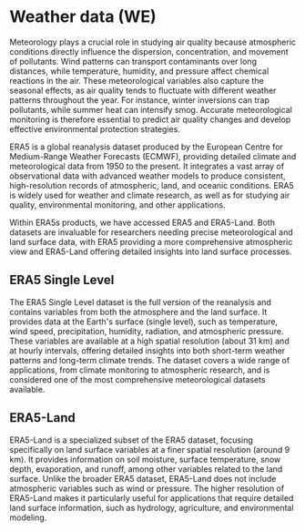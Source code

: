 # Weather data (WE)

Meteorology plays a crucial role in studying air quality because atmospheric conditions directly influence the dispersion, concentration, and movement of pollutants. Wind patterns can transport contaminants over long distances, while temperature, humidity, and pressure affect chemical reactions in the air. These meteorological variables also capture the seasonal effects, as air quality tends to fluctuate with different weather patterns throughout the year. For instance, winter inversions can trap pollutants, while summer heat can intensify smog. Accurate meteorological monitoring is therefore essential to predict air quality changes and develop effective environmental protection strategies.

ERA5 is a global reanalysis dataset produced by the European Centre for Medium-Range Weather Forecasts (ECMWF), providing detailed climate and meteorological data from 1950 to the present. It integrates a vast array of observational data with advanced weather models to produce consistent, high-resolution records of atmospheric, land, and oceanic conditions. ERA5 is widely used for weather and climate research, as well as for studying air quality, environmental monitoring, and other applications.

Within ERA5s products, we have accessed ERA5 and ERA5-Land. Both datasets are invaluable for researchers needing precise meteorological and land surface data, with ERA5 providing a more comprehensive atmospheric view and ERA5-Land offering detailed insights into land surface processes.

## ERA5 Single Level
The ERA5 Single Level dataset is the full version of the reanalysis and contains variables from both the atmosphere and the land surface. It provides data at the Earth's surface (single level), such as temperature, wind speed, precipitation, humidity, radiation, and atmospheric pressure. These variables are available at a high spatial resolution (about 31 km) and at hourly intervals, offering detailed insights into both short-term weather patterns and long-term climate trends. The dataset covers a wide range of applications, from climate monitoring to atmospheric research, and is considered one of the most comprehensive meteorological datasets available.

## ERA5-Land
ERA5-Land is a specialized subset of the ERA5 dataset, focusing specifically on land surface variables at a finer spatial resolution (around 9 km). It provides information on soil moisture, surface temperature, snow depth, evaporation, and runoff, among other variables related to the land surface. Unlike the broader ERA5 dataset, ERA5-Land does not include atmospheric variables such as wind or pressure. The higher resolution of ERA5-Land makes it particularly useful for applications that require detailed land surface information, such as hydrology, agriculture, and environmental modeling.
